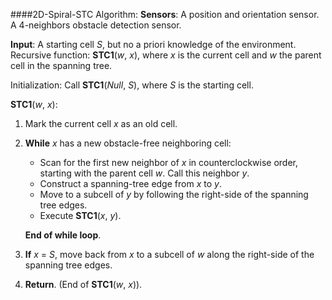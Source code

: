 ####2D-Spiral-STC Algorithm:
__Sensors__: A position and orientation sensor. A 4-neighbors obstacle detection sensor.

__Input__: A starting cell _S_, but no a priori knowledge of the environment.
Recursive function: __STC1__(_w_, _x_), where _x_ is the current cell and _w_ the parent cell in the spanning tree.

Initialization: Call __STC1__(_Null_, _S_), where _S_ is the starting cell.

__STC1__(_w_, _x_):

1. Mark the current cell _x_ as an old cell.
2. __While__ _x_ has a new obstacle-free neighboring cell:

      - Scan for the first new neighbor of _x_ in counterclockwise order, starting with the parent cell _w_. Call this neighbor _y_.
      - Construct a spanning-tree edge from _x_ to _y_.
      - Move to a subcell of _y_ by following the right-side of the spanning tree edges.
      - Execute __STC1__(_x_, _y_).
     
      __End of while loop__.


3. __If__ _x_ = _S_, move back from _x_ to a subcell of _w_ along the right-side of the spanning tree edges.
4. __Return__. (End of __STC1__(_w_, _x_)).
